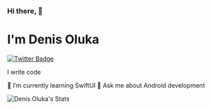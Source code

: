 ### Hi there, 👋
# I'm Denis Oluka
[![Twitter Badge](https://img.shields.io/badge/-@dennycodev-1ca0f1?style=flat-square&labelColor=1ca0f1&logo=twitter&logoColor=white&link=https://twitter.com/dennycodev)](https://twitter.com/ishmo256)

I write code

🌱 I’m currently learning SwiftUI
💬 Ask me about Android development 

![Denis Oluka's Stats](https://github-readme-stats.vercel.app/api?username=OlukaDenis&show_icons=true&theme=radical)

<!--
**OlukaDenis/olukadenis** is a ✨ _special_ ✨ repository because its `README.md` (this file) appears on your GitHub profile.

Here are some ideas to get you started:

- 🔭 I’m currently working on ...
- 🌱 I’m currently learning ...
- 👯 I’m looking to collaborate on ...
- 🤔 I’m looking for help with ...
- 💬 Ask me about android apps ...
- 📫 How to reach me: ...
- 😄 Pronouns: ...
- ⚡ Fun fact: ...
-->
